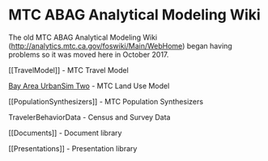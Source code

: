 # MTC ABAG Analytical Modeling Wiki

The old MTC ABAG Analytical Modeling Wiki (http://analytics.mtc.ca.gov/foswiki/Main/WebHome) began having problems so it was moved here in October 2017.

[[TravelModel]] - MTC Travel Model

[Bay Area UrbanSim Two](http://bayareametro.github.io/baus_docs/) - MTC Land Use Model

[[PopulationSynthesizers]] - MTC Population Synthesizers

TravelerBehaviorData - Census and Survey Data

[[Documents]] - Document library

[[Presentations]] - Presentation library
